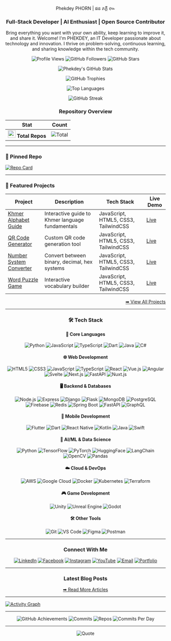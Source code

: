 <div align="center">Phekdey PHORN | ផន ភក្ដី ៚</div>

<h3 align="center">Full-Stack Developer | AI Enthusiast | Open Source Contributor</h3>

<p align="center">
  Bring everything you want with your own ability, keep learning to improve it, and share it. Welcome! I'm PHEKDEY, an IT Developer passionate about technology and innovation. I thrive on problem-solving, continuous learning, and sharing knowledge within the tech community.
</p>


<div align="center">
  
  ![Profile Views](https://komarev.com/ghpvc/?username=phekdey770&label=Profile+Views&color=20C20E&style=flat-square)
  ![GitHub Followers](https://img.shields.io/github/followers/phekdey770?label=Followers&style=social)
  ![GitHub Stars](https://img.shields.io/github/stars/phekdey770?label=Stars&style=social)
  
</div>


<div align="center">

  ![Phekdey's GitHub Stats](https://github-readme-stats.vercel.app/api?username=phekdey770&show_icons=true&theme=dark&hide_border=true&include_all_commits=true&count_private=true&bg_color=0D1117&title_color=20C20E&icon_color=20C20E&text_color=FFFFFF)

  ![GitHub Trophies](https://github-profile-trophy.vercel.app/?username=phekdey770&theme=darkhub&no-frame=true&title=Commit,Stars,Followers,PullRequest,Issues&column=3)
  
  ![Top Languages](https://github-readme-stats.vercel.app/api/top-langs/?username=phekdey770&layout=compact&theme=dark&hide_border=true&bg_color=0D1117&title_color=20C20E&text_color=FFFFFF)
  
  ![GitHub Streak](https://streak-stats.demolab.com/?user=phekdey770&theme=dark&hide_border=true&background=0D1117&stroke=20C20E&ring=20C20E&fire=20C20E&currStreakNum=FFFFFF&sideNums=FFFFFF&currStreakLabel=FFFFFF&sideLabels=FFFFFF&dates=FFFFFF)
  
  

  
  ### Repository Overview
  
  | Stat | Count |
  |------|-------|
  | <img src="https://cdn.jsdelivr.net/gh/devicons/devicon/icons/github/github-original.svg" width="24"/> **Total Repos** | ![Total](https://badges.pufler.dev/repos/phekdey770?color=20C20E) |

</div>

---

### 📌 Pinned Repo
[![Repo Card](https://github-readme-stats.vercel.app/api/pin/?username=phekdey770&repo=phekdey770&theme=dark&hide_border=true&bg_color=0D1117&title_color=20C20E&text_color=FFFFFF)](https://github.com/phekdey770/phekdey770)

---

### 🚀 Featured Projects

| Project | Description | Tech Stack | Live Demo |
|---------|-------------|------------|-----------|
| [Khmer Alphabet Guide](https://phekdey-khmer-alphabet-guide.netlify.app/) | Interactive guide to Khmer language fundamentals | JavaScript, HTML5, CSS3, TailwindCSS | [Live](https://phekdey-khmer-alphabet-guide.netlify.app/) |
| [QR Code Generator](https://phekdey-qr-code-generator.netlify.app/) | Custom QR code generation tool | JavaScript, HTML5, CSS3, TailwindCSS | [Live](https://phekdey-qr-code-generator.netlify.app/) |
| [Number System Converter](https://phekdey-number-system-converter.netlify.app/) | Convert between binary, decimal, hex systems | JavaScript, HTML5, CSS3, TailwindCSS | [Live](https://phekdey-number-system-converter.netlify.app/) |
| [Word Puzzle Game](https://phekdey-word-puzzle-game.netlify.app/) | Interactive vocabulary builder | JavaScript, HTML5, CSS3, TailwindCSS | [Live](https://phekdey-word-puzzle-game.netlify.app/) |

<div align="right">
  
  [➡ View All Projects](https://phekdey.netlify.app/#projects)
  
</div>

---

<div align="center">
  
  ### 🛠️ Tech Stack
  
  #### 📌 **Core Languages**
  ![Python](https://img.shields.io/badge/Python-3776AB?style=for-the-badge&logo=python&logoColor=white)
  ![JavaScript](https://img.shields.io/badge/JavaScript-F7DF1E?style=for-the-badge&logo=javascript&logoColor=black)
  ![TypeScript](https://img.shields.io/badge/TypeScript-3178C6?style=for-the-badge&logo=typescript&logoColor=white)
  ![Dart](https://img.shields.io/badge/Dart-0175C2?style=for-the-badge&logo=dart&logoColor=white)
  ![Java](https://img.shields.io/badge/Java-ED8B00?style=for-the-badge&logo=openjdk&logoColor=white)
  ![C#](https://img.shields.io/badge/C%23-239120?style=for-the-badge&logo=c-sharp&logoColor=white)

  
  #### 🌐 Web Development
  ![HTML5](https://img.shields.io/badge/-HTML5-E34F26?style=for-the-badge&logo=html5&logoColor=white)
  ![CSS3](https://img.shields.io/badge/-CSS3-1572B6?style=for-the-badge&logo=css3)
  ![JavaScript](https://img.shields.io/badge/-JavaScript-F7DF1E?style=for-the-badge&logo=javascript&logoColor=black)
  ![TypeScript](https://img.shields.io/badge/-TypeScript-3178C6?style=for-the-badge&logo=typescript&logoColor=white)
  ![React](https://img.shields.io/badge/-React-61DAFB?style=for-the-badge&logo=react&logoColor=black)
  ![Vue.js](https://img.shields.io/badge/-Vue.js-4FC08D?style=for-the-badge&logo=vuedotjs&logoColor=white)
  ![Angular](https://img.shields.io/badge/-Angular-DD0031?style=for-the-badge&logo=angular&logoColor=white)
  ![Svelte](https://img.shields.io/badge/-Svelte-FF3E00?style=for-the-badge&logo=svelte&logoColor=white)
  ![Next.js](https://img.shields.io/badge/Next.js-000000?style=for-the-badge&logo=nextdotjs&logoColor=white)
  ![FastAPI](https://img.shields.io/badge/FastAPI-009688?style=for-the-badge&logo=fastapi&logoColor=white)
  ![Nuxt.js](https://img.shields.io/badge/-Nuxt.js-00DC82?style=for-the-badge&logo=nuxtdotjs&logoColor=white)

  
  #### 🖥️ Backend & Databases
  ![Node.js](https://img.shields.io/badge/-Node.js-339933?style=for-the-badge&logo=nodedotjs&logoColor=white)
  ![Express](https://img.shields.io/badge/-Express-000000?style=for-the-badge&logo=express&logoColor=white)
  ![Django](https://img.shields.io/badge/-Django-092E20?style=for-the-badge&logo=django&logoColor=white)
  ![Flask](https://img.shields.io/badge/-Flask-000000?style=for-the-badge&logo=flask&logoColor=white)
  ![MongoDB](https://img.shields.io/badge/-MongoDB-47A248?style=for-the-badge&logo=mongodb&logoColor=white)
  ![PostgreSQL](https://img.shields.io/badge/-PostgreSQL-4169E1?style=for-the-badge&logo=postgresql&logoColor=white)
  ![Firebase](https://img.shields.io/badge/Firebase-FFCA28?style=for-the-badge&logo=firebase&logoColor=black)
  ![Redis](https://img.shields.io/badge/Redis-DC382D?style=for-the-badge&logo=redis&logoColor=white)
  ![Spring Boot](https://img.shields.io/badge/-Spring_Boot-6DB33F?style=for-the-badge&logo=springboot&logoColor=white)
  ![FastAPI](https://img.shields.io/badge/-FastAPI-009688?style=for-the-badge&logo=fastapi&logoColor=white)
  ![GraphQL](https://img.shields.io/badge/-GraphQL-E10098?style=for-the-badge&logo=graphql&logoColor=white)

  
  #### 📱 Mobile Development
  ![Flutter](https://img.shields.io/badge/-Flutter-02569B?style=for-the-badge&logo=flutter&logoColor=white)
  ![Dart](https://img.shields.io/badge/Dart-0175C2?style=for-the-badge&logo=dart&logoColor=white)
  ![React Native](https://img.shields.io/badge/-React_Native-61DAFB?style=for-the-badge&logo=react&logoColor=black)
  ![Kotlin](https://img.shields.io/badge/-Kotlin-7F52FF?style=for-the-badge&logo=kotlin&logoColor=white)
  ![Java](https://img.shields.io/badge/Java-ED8B00?style=for-the-badge&logo=openjdk&logoColor=white)
  ![Swift](https://img.shields.io/badge/Swift-F05138?style=for-the-badge&logo=swift&logoColor=white)

  
  #### 🤖 AI/ML & Data Science
  ![Python](https://img.shields.io/badge/-Python-3776AB?style=for-the-badge&logo=python&logoColor=white)
  ![TensorFlow](https://img.shields.io/badge/TensorFlow-FF6F00?style=for-the-badge&logo=tensorflow&logoColor=white)
  ![PyTorch](https://img.shields.io/badge/PyTorch-EE4C2C?style=for-the-badge&logo=pytorch&logoColor=white)
  ![HuggingFace](https://img.shields.io/badge/HuggingFace-FFD21E?style=for-the-badge&logo=huggingface&logoColor=black)
  ![LangChain](https://img.shields.io/badge/LangChain-00A67D?style=for-the-badge&logo=langchain&logoColor=white)
  ![OpenCV](https://img.shields.io/badge/OpenCV-5C3EE8?style=for-the-badge&logo=opencv&logoColor=white)
  ![Pandas](https://img.shields.io/badge/-Pandas-150458?style=for-the-badge&logo=pandas&logoColor=white)

  
  #### ☁️ Cloud & DevOps
  ![AWS](https://img.shields.io/badge/-AWS-232F3E?style=for-the-badge&logo=amazonaws&logoColor=white)
  ![Google Cloud](https://img.shields.io/badge/Google_Cloud-4285F4?style=for-the-badge&logo=googlecloud&logoColor=white)
  ![Docker](https://img.shields.io/badge/Docker-2496ED?style=for-the-badge&logo=docker&logoColor=white)
  ![Kubernetes](https://img.shields.io/badge/Kubernetes-326CE5?style=for-the-badge&logo=kubernetes&logoColor=white)
  ![Terraform](https://img.shields.io/badge/Terraform-7B42BC?style=for-the-badge&logo=terraform&logoColor=white)

  
  #### 🎮 **Game Development**
  ![Unity](https://img.shields.io/badge/-Unity-000000?style=for-the-badge&logo=unity&logoColor=white)
  ![Unreal Engine](https://img.shields.io/badge/-Unreal_Engine-0E1128?style=for-the-badge&logo=unrealengine&logoColor=white)
  ![Godot](https://img.shields.io/badge/-Godot-478CBF?style=for-the-badge&logo=godotengine&logoColor=white)

  
  #### 🛠 **Other Tools**
  ![Git](https://img.shields.io/badge/Git-F05032?style=for-the-badge&logo=git&logoColor=white)
  ![VS Code](https://img.shields.io/badge/VS_Code-007ACC?style=for-the-badge&logo=visualstudiocode&logoColor=white)
  ![Figma](https://img.shields.io/badge/Figma-F24E1E?style=for-the-badge&logo=figma&logoColor=white)
  ![Postman](https://img.shields.io/badge/Postman-FF6C37?style=for-the-badge&logo=postman&logoColor=white)

</div>

---

<div align="center">

  ### Connect With Me
  
  [![LinkedIn](https://img.shields.io/badge/-LinkedIn-0A66C2?style=for-the-badge&logo=linkedin&logoColor=white)](https://www.linkedin.com/in/phekdey-phorn-3b67101aa/)
  [![Facebook](https://img.shields.io/badge/-Facebook-1877F2?style=for-the-badge&logo=facebook&logoColor=white)](https://www.facebook.com/phorn.phekdey.kh)
  [![Instagram](https://img.shields.io/badge/-Instagram-E4405F?style=for-the-badge&logo=instagram&logoColor=white)](https://www.instagram.com/ronin.khmer/)
  [![YouTube](https://img.shields.io/badge/-YouTube-FF0000?style=for-the-badge&logo=youtube&logoColor=white)](https://www.youtube.com/@phekdypheng2165)
  [![Email](https://img.shields.io/badge/-Email-D14836?style=for-the-badge&logo=gmail&logoColor=white)](mailto:phekdey.pheng99@gmail.com)
  [![Portfolio](https://img.shields.io/badge/-Portfolio-20C20E?style=for-the-badge&logo=google-chrome&logoColor=white)](https://phekdey.netlify.app/)
  
</div>

---

<div align="center">
  
  ### Latest Blog Posts
  
  [➡ Read More Articles](https://phekdey.netlify.app/#home)

</div>

---

[![Activity Graph](https://github-readme-activity-graph.vercel.app/graph?username=phekdey770&bg_color=0D1117&color=20C20E&line=20C20E&point=FFFFFF&area=true&hide_border=true)](https://github.com/phekdey770)

---

<div align="center">
  
  ![GitHub Achievements](https://github-profile-summary-cards.vercel.app/api/cards/profile-details?username=phekdey770&theme=github_dark)
  ![Commits](https://github-profile-summary-cards.vercel.app/api/cards/productive-time?username=phekdey770&theme=github_dark)
  ![Repos](https://github-profile-summary-cards.vercel.app/api/cards/repos-per-language?username=phekdey770&theme=github_dark)
  ![Commits Per Day](https://github-profile-summary-cards.vercel.app/api/cards/stats?username=phekdey770&theme=github_dark)

</div>

---

<div align="center">
  
  ![Quote](https://quotes-github-readme.vercel.app/api?type=horizontal&theme=dark&quote=រៀនច្រើន+ចេះច្រើន+រៀនគ្មានថ្មៃបញ្ចប់&author=Phekdey+Phorn)
  
</div>
